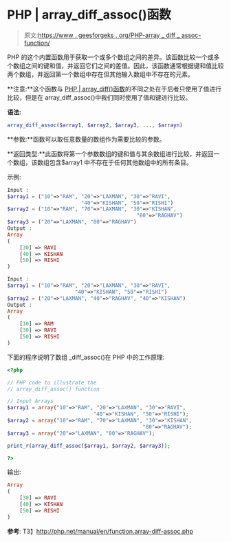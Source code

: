 # PHP | array_diff_assoc()函数

> 原文:[https://www . geesforgeks . org/PHP-array _ diff _ assoc-function/](https://www.geeksforgeeks.org/php-array_diff_assoc-function/)

PHP 的这个内置函数用于获取一个或多个数组之间的差异。该函数比较一个或多个数组之间的键和值，并返回它们之间的差值。因此，该函数通常根据键和值比较两个数组，并返回第一个数组中存在但其他输入数组中不存在的元素。

**注意:**这个函数与 [PHP | array_diff()函数](https://www.geeksforgeeks.org/php-array_diff-function/)的不同之处在于后者只使用了值进行比较，但是在 array_diff_assoc()中我们同时使用了值和键进行比较。

**语法:**

```php
array_diff_assoc($array1, $array2, $array3, ..., $arrayn)
```

**参数:**函数可以取任意数量的数组作为需要比较的参数。

**返回类型:**此函数将第一个参数数组的键和值与其余数组进行比较，并返回一个数组，该数组包含$array1 中不存在于任何其他数组中的所有条目。

示例:

```php
Input : 
$array1 = ("10"=>"RAM", "20"=>"LAXMAN", "30"=>"RAVI", 
                        "40"=>"KISHAN", "50"=>"RISHI")
$array2 = ("10"=>"RAM", "70"=>"LAXMAN", "30"=>"KISHAN", 
                                          "80"=>"RAGHAV")
$array3 = ("20"=>"LAXMAN", "80"=>"RAGHAV")
Output :
Array
(
    [30] => RAVI
    [40] => KISHAN
    [50] => RISHI
)

Input :
$array1 = ("10"=>"RAM", "20"=>"LAXMAN", "30"=>"RAVI", 
                      "40"=>"KISHAN", "50"=>"RISHI")
$array2 = ("20"=>"LAXMAN", "40"=>"RAGHAV", "40"=>"KISHAN")
Output :
Array
(
    [10] => RAM
    [30] => RAVI
    [50] => RISHI
)

```

下面的程序说明了数组 _diff_assoc()在 PHP 中的工作原理:

```php
<?php

// PHP code to illustrate the 
// array_diff_assoc() function

// Input Arrays
$array1 = array("10"=>"RAM", "20"=>"LAXMAN", "30"=>"RAVI",
                            "40"=>"KISHAN", "50"=>"RISHI");
$array2 = array("10"=>"RAM", "70"=>"LAXMAN", "30"=>"KISHAN",
                                            "80"=>"RAGHAV");
$array3 = array("20"=>"LAXMAN", "80"=>"RAGHAV");

print_r(array_diff_assoc($array1, $array2, $array3));

?>
```

输出:

```php
Array
(
    [30] => RAVI
    [40] => KISHAN
    [50] => RISHI
)
```

**参考**:
T3】http://php.net/manual/en/function.array-diff-assoc.php
